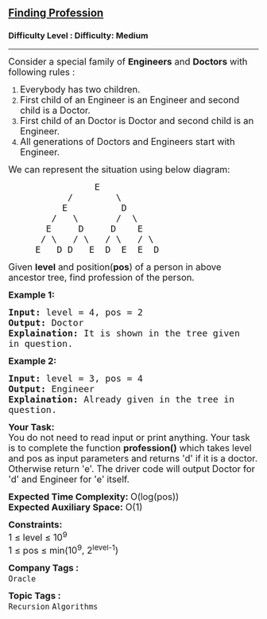 <h2><a href="https://www.geeksforgeeks.org/problems/finding-profession3834/1?page=2&difficulty=Medium&status=unsolved,attempted&sortBy=accuracy">Finding Profession</a></h2><h3>Difficulty Level : Difficulty: Medium</h3><hr><div class="problems_problem_content__Xm_eO"><p><span style="font-size: 18px;">Consider a special family of <strong>Engineers</strong> and <strong>Doctors</strong> with following rules :</span></p>
<ol>
<li><span style="font-size: 18px;">Everybody has two children.</span></li>
<li><span style="font-size: 18px;">First child of an Engineer is an Engineer and second child is a Doctor.</span></li>
<li><span style="font-size: 18px;">First child of an Doctor is Doctor and second child is an Engineer.</span></li>
<li><span style="font-size: 18px;">All generations of Doctors and Engineers start with Engineer.</span></li>
</ol>
<p><span style="font-size: 18px;">We can represent the situation using below diagram:</span></p>
<pre><span style="font-size: 18px;">                E
           /        \
          E          D
        /   \       /  \
       E     D     D    E
      / \   / \   / \   / \
     E   D D   E  D  E  E  D
</span></pre>
<p><span style="font-size: 18px;">Given <strong>level</strong> and position(<strong>pos</strong>) of a person in above ancestor tree, find profession of the person.</span></p>
<p><strong><span style="font-size: 18px;">Example 1:</span></strong></p>
<pre><span style="font-size: 18px;"><strong>Input:</strong> level = 4, pos = 2
<strong>Output:</strong> Doctor
<strong>Explaination:</strong> It is shown in the tree given 
in question.</span></pre>
<p><strong><span style="font-size: 18px;">Example 2:</span></strong></p>
<pre><span style="font-size: 18px;"><strong>Input:</strong> level = 3, pos = 4
<strong>Output:</strong> Engineer
<strong>Explaination:</strong> Already given in the tree in 
question.</span></pre>
<p><span style="font-size: 18px;"><strong>Your Task:</strong><br>You do not need to read input or print anything. Your task is to complete the function <strong>profession()</strong> which takes level and pos as input parameters and returns 'd' if it is a doctor. Otherwise return 'e'. The driver code will output Doctor for 'd' and Engineer for 'e' itself.</span></p>
<p><span style="font-size: 18px;"><strong>Expected Time Complexity: </strong>O(log(pos))<br><strong>Expected Auxiliary Space:</strong> O(1)</span></p>
<p><span style="font-size: 18px;"><strong>Constraints:</strong><br>1 ≤ level ≤ 10<sup>9</sup><br>1 ≤ pos ≤ min(10<sup>9</sup>, 2<sup>level-1</sup>)</span></p></div><p><span style=font-size:18px><strong>Company Tags : </strong><br><code>Oracle</code>&nbsp;<br><p><span style=font-size:18px><strong>Topic Tags : </strong><br><code>Recursion</code>&nbsp;<code>Algorithms</code>&nbsp;